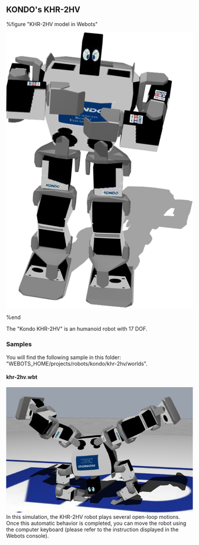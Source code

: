 ## KONDO's KHR-2HV

%figure "KHR-2HV model in Webots"

![model.png](images/robots/khr-2hv/model.png)

%end

The "Kondo KHR-2HV" is an humanoid robot with 17 DOF.

### Samples

You will find the following sample in this folder: "WEBOTS\_HOME/projects/robots/kondo/khr-2hv/worlds".

#### khr-2hv.wbt

![khr-2hv.wbt.png](images/robots/khr-2hv/khr-2hv.wbt.png) In this simulation, the KHR-2HV robot plays several open-loop motions.
Once this automatic behavior is completed, you can move the robot using the computer keyboard (please refer to the instruction displayed in the Webots console).
